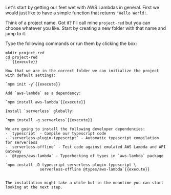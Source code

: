 Let's start by getting our feet wet with AWS Lambdas in general. First we would just like to have a simple function that returns `"Hello World!`.

Think of a project name. Got it? I'll call mine `project-red` but you can choose whatever you like. Start by creating a new folder with that name and jump to it.

Type the following commands or run them by clicking the box:

```
mkdir project-red
cd project-red
```{{execute}}

Now that we are in the correct folder we can initialize the project with default settings:

`npm init -y`{{execute}}

Add `aws-lambda` as a dependency:

`npm install aws-lambda`{{execute}}

Install `serverless` globally:

`npm install -g serverless`{{execute}}

We are going to install the following developer dependencies:
- `typescript` - Compile our typescript code
- `serverless-plugin-typescript` - Automatic typescript compilation for serverless
- `serverless-offline` - Test code against emulated AWS Lambda and API Gateway
- `@types/aws-lambda` - Typechecking of types in `aws-lambda` package 

`npm install -D typescript serverless-plugin-typescript \
               serverless-offline @types/aws-lambda`{{execute}}


The installation might take a while but in the meantime you can start looking at the next step.



